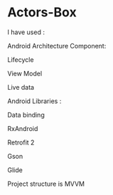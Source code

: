# Actors-Box

I have used :

Android Architecture Component:

Lifecycle

View Model

Live data

Android Libraries :

Data binding

RxAndroid

Retrofit 2

Gson

Glide

Project structure is MVVM
